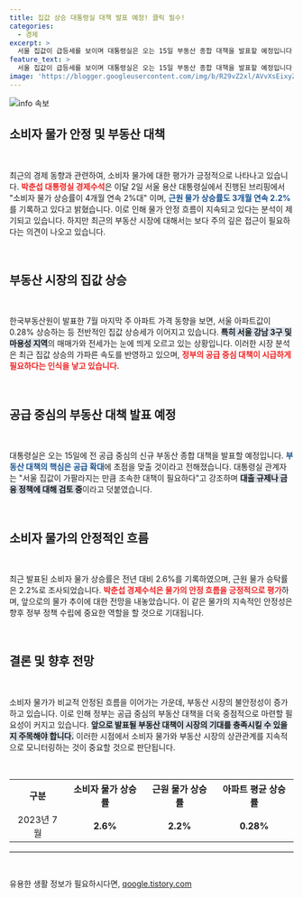 ```yaml
---
title: 집값 상승 대통령실 대책 발표 예정! 클릭 필수!
categories:
  - 경제
excerpt: >
  서울 집값이 급등세를 보이며 대통령실은 오는 15일 부동산 종합 대책을 발표할 예정입니다. 소비자 물가는 안정세를 유지하지만, 대출 규제 및 세제 문제로 혼란이 예상됩니다. 클릭해서 자세한 내용을 확인하세요!
feature_text: >
  서울 집값이 급등세를 보이며 대통령실은 오는 15일 부동산 종합 대책을 발표할 예정입니다. 소비자 물가는 안정세를 유지하지만, 대출 규제 및 세제 문제로 혼란이 예상됩니다. 클릭해서 자세한 내용을 확인하세요!
image: 'https://blogger.googleusercontent.com/img/b/R29vZ2xl/AVvXsEixyZcFfHzMRdzZMjFBmAUKJYCLCGyLL1o632UiGVXcaFdKo_bkvkuCioo0uUKlGfBVcT3P84aROyZIXSBEx3Aw5nCQ3pTgDom1WDC4m8eifvWiAmWEEVb4x6G_l8C0QH225ldMjyaFvpxGEBGNO37VmDTDMHGhJPq73UglMfDca1-0aw/s1600/blogspot.png'
---
```


<p><img src="https://blogger.googleusercontent.com/img/b/R29vZ2xl/AVvXsEixyZcFfHzMRdzZMjFBmAUKJYCLCGyLL1o632UiGVXcaFdKo_bkvkuCioo0uUKlGfBVcT3P84aROyZIXSBEx3Aw5nCQ3pTgDom1WDC4m8eifvWiAmWEEVb4x6G_l8C0QH225ldMjyaFvpxGEBGNO37VmDTDMHGhJPq73UglMfDca1-0aw/s1600/blogspot.png" alt="info 속보" /></p>

<h2 data-ke-size="size26">소비자 물가 안정 및 부동산 대책</h2>

<p data-ke-size="size16">&nbsp;</p>

<p data-ke-size="size16">최근의 경제 동향과 관련하여, 소비자 물가에 대한 평가가 긍정적으로 나타나고 있습니다. <b><span style="color: #ee2323;">박춘섭 대통령실 경제수석</span></b>은 이달 2일 서울 용산 대통령실에서 진행된 브리핑에서 "소비자 물가 상승률이 4개월 연속 2%대" 이며, <b><span style="color: #1a5490;">근원 물가 상승률도 3개월 연속 2.2%</span></b>를 기록하고 있다고 밝혔습니다. 이로 인해 물가 안정 흐름이 지속되고 있다는 분석이 제기되고 있습니다. 하지만 최근의 부동산 시장에 대해서는 보다 주의 깊은 접근이 필요하다는 의견이 나오고 있습니다.</p>

<p data-ke-size="size16">&nbsp;</p>

<h2 data-ke-size="size26">부동산 시장의 집값 상승</h2>

<p data-ke-size="size16">&nbsp;</p>

<p data-ke-size="size16">한국부동산원이 발표한 7월 마지막 주 아파트 가격 동향을 보면, 서울 아파트값이 0.28% 상승하는 등 전반적인 집값 상승세가 이어지고 있습니다. <b><span style="background-color: #21538527;">특히 서울 강남 3구 및 마용성 지역</span></b>의 매매가와 전세가는 눈에 띄게 오르고 있는 상황입니다. 이러한 시장 분석은 최근 집값 상승의 가파른 속도를 반영하고 있으며, <b><span style="color: #ee2323;">정부의 공급 중심 대책이 시급하게 필요하다는 인식을 낳고 있습니다.</span></b></p>

<p data-ke-size="size16">&nbsp;</p>

<h2 data-ke-size="size26">공급 중심의 부동산 대책 발표 예정</h2>

<p data-ke-size="size16">&nbsp;</p>

<p data-ke-size="size16">대통령실은 오는 15일에 전 공급 중심의 신규 부동산 종합 대책을 발표할 예정입니다. <b><span style="color: #1a5490;">부동산 대책의 핵심은 공급 확대</span></b>에 초점을 맞출 것이라고 전해졌습니다. 대통령실 관계자는 "서울 집값이 가팔라지는 만큼 조속한 대책이 필요하다"고 강조하며 <b><span style="background-color: #21538527;">대출 규제나 금융 정책에 대해 검토 중</span></b>이라고 덧붙였습니다.</p>

<p data-ke-size="size16">&nbsp;</p>

<h2 data-ke-size="size26">소비자 물가의 안정적인 흐름</h2>

<p data-ke-size="size16">&nbsp;</p>

<p data-ke-size="size16">최근 발표된 소비자 물가 상승률은 전년 대비 2.6%를 기록하였으며, 근원 물가 승탁률은 2.2%로 조사되었습니다. <b><span style="color: #ee2323;">박춘섭 경제수석은 물가의 안정 흐름을 긍정적으로 평가</span></b>하며, 앞으로의 물가 추이에 대한 전망을 내놓았습니다. 이 같은 물가의 지속적인 안정성은 향후 정부 정책 수립에 중요한 역할을 할 것으로 기대됩니다.</p>

<p data-ke-size="size16">&nbsp;</p>

<h2 data-ke-size="size26">결론 및 향후 전망</h2>

<p data-ke-size="size16">&nbsp;</p>

<p data-ke-size="size16">소비자 물가가 비교적 안정된 흐름을 이어가는 가운데, 부동산 시장의 불안정성이 증가하고 있습니다. 이로 인해 정부는 공급 중심의 부동산 대책을 더욱 중점적으로 마련할 필요성이 커지고 있습니다. <b><span style="background-color: #21538527;">앞으로 발표될 부동산 대책이 시장의 기대를 충족시킬 수 있을지 주목해야 합니다.</span></b> 이러한 시점에서 소비자 물가와 부동산 시장의 상관관계를 지속적으로 모니터링하는 것이 중요할 것으로 판단됩니다.</p>

<p data-ke-size="size16">&nbsp;</p>

<table style="width: 100%;">
    <tr>
        <th style="text-align: center;">구분</th>
        <th style="text-align: center;">소비자 물가 상승률</th>
        <th style="text-align: center;">근원 물가 상승률</th>
        <th style="text-align: center;">아파트 평균 상승률</th>
    </tr>
    <tr>
        <td style="text-align: center;">2023년 7월</td>
        <td style="text-align: center; height: 17px;"><b>2.6%</b></td>
        <td style="text-align: center; height: 17px;"><b>2.2%</b></td>
        <td style="text-align: center; height: 17px;"><b>0.28%</b></td>
    </tr>
</table>

<hr style="border-top: 1px solid #e2e2e2;">

<p data-ke-size="size16">&nbsp;</p>
유용한 생활 정보가 필요하시다면, <a href="https://qoogle.tistory.com" rel="dofollow">qoogle.tistory.com</a>


